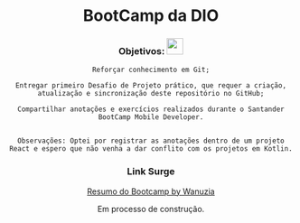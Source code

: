 <div align='center'>
<h1>BootCamp da DIO</h1>

### Objetivos: <img width=29px heidht=35px src="https://cdn-icons-png.flaticon.com/512/1484/1484625.png" />

    Reforçar conhecimento em Git;

    Entregar primeiro Desafio de Projeto prático, que requer a criação, atualização e sincronização deste repositório no GitHub;
  
    Compartilhar anotações e exercícios realizados durante o Santander BootCamp Mobile Developer.


    Observações: Optei por registrar as anotações dentro de um projeto React e espero que não venha a dar conflito com os projetos em Kotlin.

### Link Surge 
<a href="https://bootcamp-resumo-wanuzia.surge.sh/" target="_blank">Resumo do Bootcamp by Wanuzia</a>



Em processo de construção.
</div>
